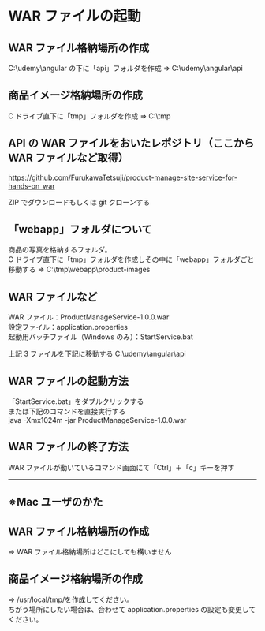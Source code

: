 # WAR ファイルの起動

## WAR ファイル格納場所の作成

C:\udemy\angular の下に「api」フォルダを作成 ⇒ C:\udemy\angular\api

## 商品イメージ格納場所の作成

C ドライブ直下に「tmp」フォルダを作成 ⇒ C:\tmp

## API の WAR ファイルをおいたレポジトリ（ここから WAR ファイルなど取得）

https://github.com/FurukawaTetsuji/product-manage-site-service-for-hands-on_war

ZIP でダウンロードもしくは git クローンする

## 「webapp」フォルダについて

商品の写真を格納するフォルダ。  
C ドライブ直下に「tmp」フォルダを作成しその中に「webapp」フォルダごと移動する ⇒ C:\tmp\webapp\product-images

## WAR ファイルなど

WAR ファイル：ProductManageService-1.0.0.war  
設定ファイル：application.properties  
起動用バッチファイル（Windows のみ）：StartService.bat

上記 3 ファイルを下記に移動する
C:\udemy\angular\api

## WAR ファイルの起動方法

「StartService.bat」をダブルクリックする  
または下記のコマンドを直接実行する  
java -Xmx1024m -jar ProductManageService-1.0.0.war

## WAR ファイルの終了方法

WAR ファイルが動いているコマンド画面にて「Ctrl」＋「c」キーを押す

---

## ※Mac ユーザのかた

## WAR ファイル格納場所の作成

⇒ WAR ファイル格納場所はどこにしても構いません

## 商品イメージ格納場所の作成

⇒ /usr/local/tmp/を作成してください。  
 ちがう場所にしたい場合は、合わせて application.properties の設定も変更してください。
